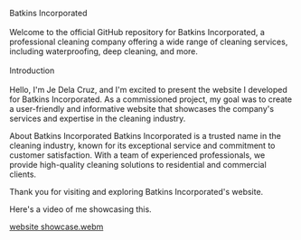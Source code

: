 Batkins Incorporated
<br><br>
Welcome to the official GitHub repository for Batkins Incorporated, a professional cleaning company offering a wide range of cleaning services, including waterproofing, deep cleaning, and more.
<br><br>
Introduction
<br><br>
Hello, I'm Je Dela Cruz, and I'm excited to present the website I developed for Batkins Incorporated. As a commissioned project, my goal was to create a user-friendly and informative website that showcases the company's services and expertise in the cleaning industry.

About Batkins Incorporated
Batkins Incorporated is a trusted name in the cleaning industry, known for its exceptional service and commitment to customer satisfaction. With a team of experienced professionals, we provide high-quality cleaning solutions to residential and commercial clients.

Thank you for visiting and exploring Batkins Incorporated's website.

Here's a video of me showcasing this.

[website showcase.webm](https://github.com/jedelacruz/Batkins-Incorporated/assets/93860350/e014f86d-0712-4b9d-ac22-14f58c06b058)
